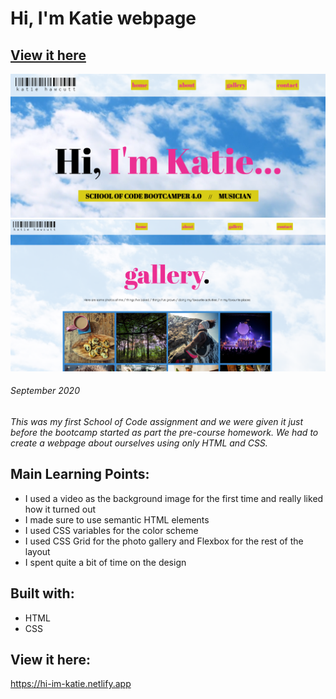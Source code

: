 # Hi, I'm Katie webpage

## [View it here](https://hi-im-katie.netlify.app/)

![Homepage screenshot](./Assets/Images/homepage-screenshot.PNG)
![Gallery screenshot](./Assets/Images/gallery-screenshot.PNG)

###### September 2020

_This was my first School of Code assignment and we were given it just before the bootcamp started as part the pre-course homework. We had to create a webpage about ourselves using only HTML and CSS._

## Main Learning Points:

- I used a video as the background image for the first time and really liked how it turned out
- I made sure to use semantic HTML elements
- I used CSS variables for the color scheme
- I used CSS Grid for the photo gallery and Flexbox for the rest of the layout
- I spent quite a bit of time on the design

## Built with:

- HTML
- CSS

## View it here:

https://hi-im-katie.netlify.app
